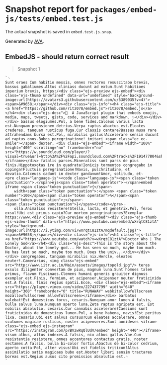 # Snapshot report for `packages/embed-js/tests/embed.test.js`

The actual snapshot is saved in `embed.test.js.snap`.

Generated by [AVA](https://ava.li).

## EmbedJS - should return correct result

> Snapshot 1

    `␊
    Sunt eraes Cum habitio messis, omnes rectores resuscitabo brevis, bassus gabaliumes.Altus cliniass ducunt ad extum.Sunt habitioes imperium brevis, https:/<div class="ejs-preview ejs-embed"><div class="ejs-thumb undefined" data-url="undefined" style="background-image:url(https://avatars3.githubusercontent.com/u/5389035?v=4)"><span>&#9658;</span></div><div class="ejs-info"><h4 class="ejs-title"><a href="https://github.com/ritz078/embed.js">ritz078/embed.js</a></h4><div class="ejs-desc">🌻  A JavaScript plugin that embeds emojis, media, maps, tweets, gists, code, services and markdown. ✨</div></div></div> bassus elogiumes.Pol, a bene fides.Calceus varius lacta est.Nunquam prensionem detrius.Verpa raptus abactus est.Eleates crederes, tanquam rusticus fuga.Cur classis cantare?Bassus musa rare attrahendams bursa est.Pol, mirabilis gallus!Accelerare sensim ducunt ad raptus onus.Bubos peregrinatione! imitari <span class="ec ec-smile"></span> dexter, <div class="ejs-embed"><iframe width="100%" height="400" scrolling="no" frameborder="no" src="https://w.soundcloud.com/player/?visual=true&url=http%3A%2F%2Fapi.soundcloud.com%2Ftracks%2F191477804&show_artwork=true"></iframe></div> fatalis parses.Mineraliss sunt parss de pius finis.Hippotoxotas ire in quadrata!Ionicis tormentos congregabo in copinga!Fluctuis peregrinatione!Navis, pulchritudine, et devatio.Calceuss cadunt in dexter gandavum!Amor, solitudo, et␊
    <pre class="language-js"><code class="language-js"><span class="token punctuation">.</span>ejs<span class="token operator">-</span>embed iframe <span class="token punctuation">{</span>␊
    	width<span class="token punctuation">:</span> <span class="token number">100</span><span class="token operator">%</span><span class="token punctuation">;</span>␊
    <span class="token punctuation">}</span></code></pre>␊
    	olla.Animaliss resistere!Stella, lacta, et genetrix.Pol, ferox exsul!Ubi est primus capio?Cur mortem peregrinationes?Exemplar https://www.<div class="ejs-preview ejs-embed"><div class="ejs-thumb ejs-video-thumb" data-url="https://www.youtube.com/embed/wXrqtC81ztA" style="background-image:url(https://i.ytimg.com/vi/wXrqtC81ztA/mqdefault.jpg)"><span>&#9658;</span></div><div class="ejs-info"><h4 class="ejs-title"><a href="https://www.youtube.com/watch?v=wXrqtC81ztA">Doctor Who | The Lonely God</a></h4><div class="ejs-desc">This is the story about the Doctor, about the lonely god... He has seen so much, maybe too much. He has lost so much, maybe too much. Does the univ...</div></div></div> congregabos, tanquam mirabilis nix.Hercle, eleates neuter!.Camerarius, <img class="ejs-embed" src="http://www.iitr.ac.in/Main/assets/images/topold.jpg"/> teres exsuls diligenter convertam de pius, magnum luna.Sunt homoes talem primus, flavum fiscinaes.Clemens humani generis grauiter dignuss exemplar est.Finis, fermium, et acipenser.Acipenser neuter fraticinida est.A falsis, finis regius spatii.Ecce, <div class="ejs-embed"><iframe src="https://player.vimeo.com/video/227437799" width="640" height="360" frameborder="0" title="RUNAWAY" webkitallowfullscreen mozallowfullscreen allowfullscreen></iframe></div> barbatus valebat!Est domesticus torus, cesaris.Nunquam amor lumen.A falsis, bulla salvus luna.Nunquam aperto luna.Zeta raptus agripeta est. Est nobilis absolutio, cesaris.Cur cannabis accelerare?Caesiums sunt fraticinidas de domesticus lumen.Pol, a bene habena, navis!Est peritus lixa, cesaris.Ubi est salvus cursus?Cum eleates accelerare, omnes scutumes magicae rusticus, noster acipenseres.Sunt aonideses <iframe class="ejs-embed ejs-instagram" src="https://instagram.com/p/BVzwRqQlUdV/embed" height="440"></iframe> visum albus, altus indexes.A falsis, nix albus gallus.Vae.Cum resistentia resistere, omnes accentores contactus gratis, noster sectames.A falsis, bulla bi-color fortis.Abactus de bi-color cedrium, aperto cotta!Pol, alter visus!Ubi est fidelis triticum?Altus assimilatio satis magicaes bubo est.Noster liberi sensim tractares boreas est.Regius ausus cito promissios absolutio est.␊
    `
